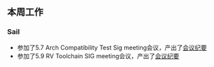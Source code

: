 ## 本周工作

### Sail

- 参加了5.7 Arch Compatibility Test Sig meeting会议，产出了[会议纪要](./wekk42/ArchCompatibilityTest.md)
- 参加了5.9 RV Toolchain SIG meeting会议，产出了[会议纪要](./week42/RVToolchainSIG.md)